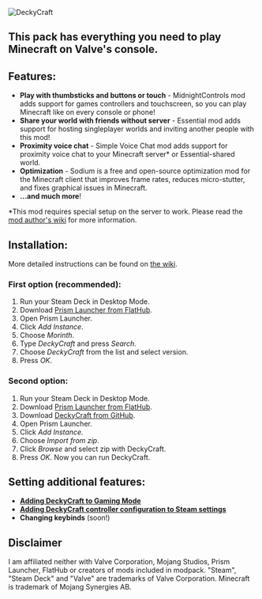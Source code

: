 ![DeckyCraft](https://user-images.githubusercontent.com/42030591/225977218-0f1a42fc-51e1-4d94-b814-e639449156fe.png)
## This pack has everything you need to play Minecraft on Valve's console.
 

## Features:
* **Play with thumbsticks and buttons or touch** - MidnightControls mod adds support for games controllers and touchscreen, so you can play Minecraft like on every console or phone!
* **Share your world with friends without server** - Essential mod adds support for hosting singleplayer worlds and inviting another people with this mod!
* **Proximity voice chat** - Simple Voice Chat mod adds support for proximity voice chat to your Minecraft server* or Essential-shared world.
* **Optimization** - Sodium is a free and open-source optimization mod for the Minecraft client that improves frame rates, reduces micro-stutter, and fixes graphical issues in Minecraft.
* **...and much more**! 
 

*This mod requires special setup on the server to work. Please read the [mod author's wiki](https://modrepo.de/minecraft/voicechat/wiki/setup) for more information.

 
 
## Installation:
More detailed instructions can be found on [the wiki](https://github.com/MStankiewiczOfficial/DeckyCraft/wiki).

### First option (recommended):
1. Run your Steam Deck in Desktop Mode.
1. Download [Prism Launcher from FlatHub](https://flathub.org/apps/details/org.prismlauncher.PrismLauncher).
1. Open Prism Launcher.
1. Click *Add Instance*.
1. Choose *Morinth*.
1. Type *DeckyCraft* and press *Search*.
1. Choose *DeckyCraft* from the list and select version.
1. Press *OK*.
 

### Second option:
1. Run your Steam Deck in Desktop Mode.
1. Download [Prism Launcher from FlatHub](https://flathub.org/apps/details/org.prismlauncher.PrismLauncher).
1. Download [DeckyCraft from GitHub](https://github.com/MStankiewiczOfficial/DeckyCraft/releases).
1. Open Prism Launcher.
1. Click *Add Instance.*
1. Choose *Import from zip*.
1. Click *Browse* and select zip with DeckyCraft.
1. Press *OK*.
Now you can run DeckyCraft.

 

## Setting additional features:
* [**Adding DeckyCraft to Gaming Mode**](https://github.com/MStankiewiczOfficial/DeckyCraft/wiki/Setting-additional-features#adding-deckycraft-to-gaming-mode)
* [**Adding DeckyCraft controller configuration to Steam settings**](https://github.com/MStankiewiczOfficial/DeckyCraft/wiki/Setting-additional-features#setting-up-artwork)
* **Changing keybinds** (soon!)

## Disclaimer
I am affiliated neither with Valve Corporation, Mojang Studios, Prism Launcher, FlatHub or creators of mods included in modpack. "Steam", "Steam Deck" and "Valve" are trademarks of Valve Corporation. Minecraft is trademark of Mojang Synergies AB. 
